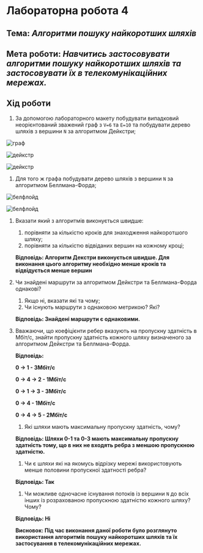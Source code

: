 # Лабораторна робота 4
## Тема: _Алгоритми пошуку найкоротших шляхів_
## Мета роботи: _Навчитись застосовувати алгоритми пошуку найкоротших шляхів та застосовувати їх в телекомунікаційних мережах._

## Хід роботи

1. За допомогою лабораторного макету побудувати випадковий неорієнтований зважений граф з `V=6` та `E=10` та побудувати дерево шляхів з вершини `N` за алгоритмом Дейкстри;

![граф](https://github.com/Maksym-Horchyn/Lab-4/blob/main/1.png)

![дейкстр](https://github.com/Maksym-Horchyn/Lab-4/blob/main/%D0%B4%D0%B5%D0%B9%D0%BA%D1%81%D1%82%D1%80.png)

![дейкстр](https://github.com/Maksym-Horchyn/Lab-4/blob/main/%D0%B4%D0%B5%D0%B9.png)

1. Для того ж графа побудувати дерево шляхів з вершини `N` за алгоритмом Беллмана-Форда;

![белфлойд](https://github.com/Maksym-Horchyn/Lab-4/blob/main/%D0%B1%D0%B5%D0%BB%D1%84%D0%BB%D0%BE%D0%B9%D0%B4.png)

![белфлойд](https://github.com/Maksym-Horchyn/Lab-4/blob/main/%D0%B1%D1%84.png)

1. Вказати який з алгоритмів виконується швидше:
    1. порівняти за кількістю кроків для знаходження найкоротшого шляху;
    1. порівняти за кількістю відвіданих вершин на кожному кроці;
    
     **Відповідь: Алгоритм Декстри виконується швидше. Для виконання цього алгоритму необхідно менше кроків та відвідується менше вершин**

1. Чи знайдені маршрути за алгоритмом Дейкстри та Беллмана-Форда однакові?
    1. Якщо ні, вказати які та чому;
    1. Чи існують маршрути з однаковою метрикою? Які?
    
     **Відповідь: Знайдені маршрути є однаковими.**

1. Вважаючи, що коефіцієнти ребер вказують на пропускну здатність в Мбіт/с, знайти пропускну здатність кожного шляху визначеного за алгоритмом Дейкстри та Беллмана-Форда.

     **Відповідь:**
     
     **0 -> 1 - 3Мбіт/c**
     
     **0 -> 4 -> 2 - 1Мбіт/c**
     
     **0 -> 1 -> 3 - 3Мбіт/c**
     
     **0 -> 4 - 1Мбіт/c**
     
     **0 -> 4 -> 5 - 2Мбіт/c**
     
	1. Які шляхи мають максимальну пропускну здатність, чому?
	
	**Відповідь: Шляхи 0-1 та 0-3 мають максимальну пропускну здатність тому, що в них не входять ребра з меншою пропускною здатністю.**
	
	1. Чи є шляхи які на якомусь відрізку мережі використовують менше половини пропускної здатності ребра?
	
	**Відповідь: Так**
	
	1. Чи можливе одночасне існування потоків із вершини `N` до всіх інших із розрахованою пропускною здатністю кожного шляху? Чому?
	
	**Відповідь: Ні**
	
	**Висновок: Під час виконання даної роботи було розглянуто використання алгоритмів пошуку найкоротших шляхів та їх застосування в телекомунікаційних мережах.**
